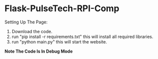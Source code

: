 # Flask-PulseTech-RPI-Comp
Setting Up The Page:
1. Download the code.
2. run "pip install -r requirements.txt" this will install all required libraries.
3. run "python main.py" this will start the website.

**Note The Code Is In Debug Mode**
